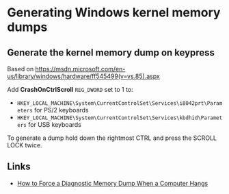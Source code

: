 
Generating Windows kernel memory dumps
======================================

Generate the kernel memory dump on keypress
-------------------------------------------

Based on <https://msdn.microsoft.com/en-us/library/windows/hardware/ff545499(v=vs.85).aspx>

Add **CrashOnCtrlScroll** `REG_DWORD` set to 1 to:

- `HKEY_LOCAL_MACHINE\System\CurrentControlSet\Services\i8042prt\Parameters` for PS/2 keyboards
- `HKEY_LOCAL_MACHINE\System\CurrentControlSet\Services\kbdhid\Parameters` for USB keyboards

To generate a dump hold down the rightmost CTRL and press the SCROLL LOCK twice.

Links
-----

- [How to Force a Diagnostic Memory Dump When a Computer Hangs](http://blogs.technet.com/b/askpfeplat/archive/2015/04/06/how-to-force-a-diagnostic-memory-dump-when-a-computer-hangs.aspx)
